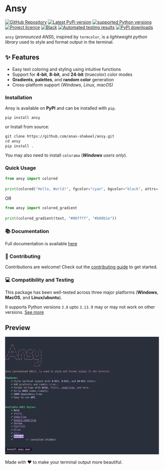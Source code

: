 # Ansy

[![GitHub Repository](https://img.shields.io/badge/-GitHub-%230D0D0D?logo=github&labelColor=gray)](https://github.com/anas-shakeel/ansy)
[![Latest PyPi version](https://img.shields.io/pypi/v/ansy.svg)](https://pypi.python.org/pypi/ansy)
[![supported Python versions](https://img.shields.io/pypi/pyversions/ansy)](https://pypi.python.org/pypi/ansy)
[![Project licence](https://img.shields.io/pypi/l/ansy?color=blue)](LICENSE)
[![Black](https://img.shields.io/badge/code%20style-black-000000.svg)](black)
[![Automated testing results](https://img.shields.io/github/actions/workflow/status/anas-shakeel/ansy/.github/workflows/test.yml?branch=main)](https://github.com/anas-shakeel/ansy/actions/workflows/test.yml?query=branch%3Amain)
[![PyPI downloads](https://static.pepy.tech/badge/ansy)](https://pypi.org/project/ansy/)

`ansy` (_pronounced ANSI_), inspired by `termcolor`, is a _lightweight python library_ used to style and format output in the terminal.

## ✨ Features

-   Easy text coloring and styling using intuitive functions
-   Support for **4-bit**, **8-bit**, and **24-bit** (truecolor) color modes
-   **Gradients**, **palettes**, and **random color** generation
-   Cross-platform support _(Windows, Linux, macOS)_

### Installation

Ansy is available on **PyPI** and can be installed with `pip`.

```shell
pip install ansy
```

or Install from source:

```shell
git clone https://github.com/anas-shakeel/ansy.git
cd ansy
pip install .
```

You may also need to install `colorama` (_**Windows** users only_).

### Quick Usage

```python
from ansy import colored

print(colored("Hello, World!", fgcolor="cyan", bgcolor="black", attrs=["bold"]))
```

OR 

```python
from ansy import colored_gradient

print(colored_gradient(text, "#00ffff", "#b00b1e"))
```

### 📚 Documentation

Full documentation is available [here](https://anas-shakeel.github.io/ansy/)

### 🤝 Contributing

Contributions are welcome! Check out the [contributing guide](https://anas-shakeel.github.io/ansy/contributing/) to get started.

### 💻 Compatibility and Testing

This package has been well-tested across three major platforms (**Windows**, **MacOS**, and **Linux/ubuntu**).

It supports Python versions `3.8` upto `3.13`. it may or may not work on other versions. [See more](https://anas-shakeel.github.io/ansy/compatibility/)

## Preview

![A preview of Ansy in action](https://raw.githubusercontent.com/Anas-Shakeel/ansy/refs/heads/main/docs/images/demo.gif)

Made with ❤️ to make your terminal output more beautiful.
